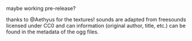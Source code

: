 maybe working pre-release?

thanks to @Aethyus for the textures!
sounds are adapted from freesounds licensed under CC0 and can information (original author, title, etc.) can be found in the metadata of the ogg files.